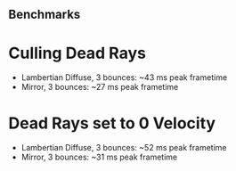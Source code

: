 ## Benchmarks

# Culling Dead Rays

- Lambertian Diffuse, 3 bounces: ~43 ms peak frametime
- Mirror, 3 bounces: ~27 ms peak frametime

# Dead Rays set to 0 Velocity

- Lambertian Diffuse, 3 bounces: ~52 ms peak frametime
- Mirror, 3 bounces: ~31 ms peak frametime
